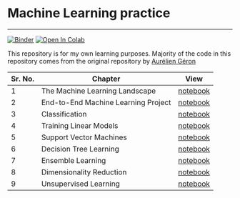# Machine Learning practice

---

[![Binder](https://mybinder.org/badge_logo.svg)](https://mybinder.org/v2/gh/veb-101/Machine-Learning-practice/master) [![Open In Colab](https://colab.research.google.com/assets/colab-badge.svg)](https://colab.research.google.com/github/veb-101/Machine-Learning-practice/blob/master/)

This repository is for my own learning purposes.
Majority of the code in this repository comes from the original repository by [Aurélien Géron](https://github.com/ageron/handson-ml2)

| Sr. No. | Chapter                             | View                                                                                                                                                 |
| ------- | ----------------------------------- | ---------------------------------------------------------------------------------------------------------------------------------------------------- |
| 1       | The Machine Learning Landscape      | [notebook](https://nbviewer.jupyter.org/github/veb-101/Machine-Learning-practice/blob/master/Chapter%201/The%20Machine%20Learning%20Landscape.ipynb) |
| 2       | End-to-End Machine Learning Project | [notebook](https://nbviewer.jupyter.org/github/veb-101/Machine-Learning-practice/blob/master/Chapter%202/End-to-End%20ML%20Project.ipynb)            |
| 3       | Classification                      | [notebook](https://nbviewer.jupyter.org/github/veb-101/Machine-Learning-practice/blob/master/Chapter%203/Classification.ipynb)                       |
| 4       | Training Linear Models              | [notebook](https://nbviewer.jupyter.org/github/veb-101/Machine-Learning-practice/blob/master/Chapter%204/linear_models.ipynb)                        |
| 5       | Support Vector Machines             | [notebook](https://nbviewer.jupyter.org/github/veb-101/Machine-Learning-practice/blob/master/Chapter%205/support%20vector%20machines.ipynb)          |
| 6       | Decision Tree Learning              | [notebook](https://nbviewer.jupyter.org/github/veb-101/Machine-Learning-practice/blob/master/Chapter%206/decision_trees.ipynb)                       |
| 7       | Ensemble Learning                   | [notebook](https://nbviewer.jupyter.org/github/veb-101/Machine-Learning-practice/blob/master/Chapter%207/Ensemble%20learning.ipynb)                  |
| 8       | Dimensionality Reduction            | [notebook](https://nbviewer.jupyter.org/github/veb-101/Machine-Learning-practice/blob/master/Chapter%208/dim_reduction.ipynb)                        |
| 9       | Unsupervised Learning               | [notebook](https://nbviewer.jupyter.org/github/veb-101/Machine-Learning-practice/blob/master/Chapter%209/unsupervised_learning.ipynb)                |
